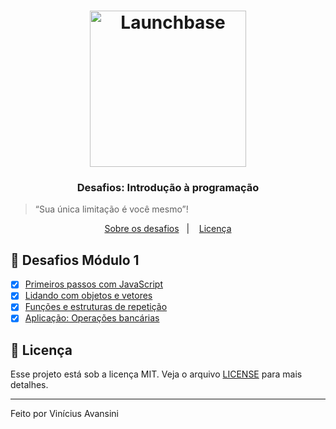 <h1 align="center">
    <img alt="Launchbase" src="https://rocketseat-cdn.s3-sa-east-1.amazonaws.com/bootcamp-launchbase.png" width="250px" />
</h1>

<h3 align="center">
  Desafios: Introdução à programação
</h3>

<blockquote>“Sua única limitação é você mesmo”!</blockquote>

<p align="center">
  <a href="#-desafios">Sobre os desafios</a>&nbsp;&nbsp;&nbsp;|&nbsp;&nbsp;&nbsp;
  <a href="#-licença">Licença</a>
</p>

## 🚀 Desafios Módulo 1

- [x] [Primeiros passos com JavaScript](./desafios-1/desafio-1/01-1-primeiros-passos-com-js.md)
- [x] [Lidando com objetos e vetores](./desafios-1/desafio-2/01-2-lidando-com-objetos-e-vetores.md)
- [x] [Funções e estruturas de repetição](./desafios-1/desafio-3/01-3-funcoes-e-estruturas-de-repeticao.md)
- [x] [Aplicação: Operações bancárias](./desafios-1/desafio-4/01-4-aplicacao-operacoes-bancarias.md)

## 📝 Licença

Esse projeto está sob a licença MIT. Veja o arquivo [LICENSE](LICENSE) para mais detalhes.

---

Feito por Vinícius Avansini
